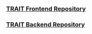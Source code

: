### [TRAIT Frontend Repository](https://github.com/logan-taggart/TRAIT-Front)
### [TRAIT Backend Repository](https://github.com/logan-taggart/TRAIT-Back)
